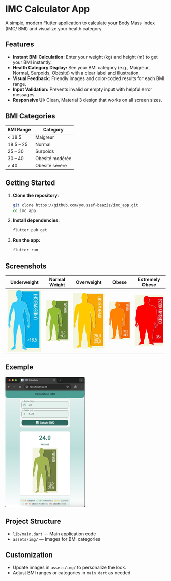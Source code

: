 # IMC Calculator App

A simple, modern Flutter application to calculate your Body Mass Index (IMC/ BMI) and visualize your health category.

## Features

- **Instant BMI Calculation:** Enter your weight (kg) and height (m) to get your BMI instantly.
- **Health Category Display:** See your BMI category (e.g., Maigreur, Normal, Surpoids, Obésité) with a clear label and illustration.
- **Visual Feedback:** Friendly images and color-coded results for each BMI range.
- **Input Validation:** Prevents invalid or empty input with helpful error messages.
- **Responsive UI:** Clean, Material 3 design that works on all screen sizes.

## BMI Categories

| BMI Range   | Category           |
|-------------|--------------------|
| < 18.5      | Maigreur           |
| 18.5 – 25   | Normal             |
| 25 – 30     | Surpoids           |
| 30 – 40     | Obésité modérée    |
| > 40        | Obésité sévère     |

## Getting Started

1. **Clone the repository:**
   ```bash
   git clone https://github.com/youssef-baaziz/imc_app.git
   cd imc_app
   ```

2. **Install dependencies:**
   ```bash
   flutter pub get
   ```

3. **Run the app:**
   ```bash
   flutter run
   ```

## Screenshots

| Underweight | Normal Weight | Overweight | Obese | Extremely Obese |
|:-----------:|:-------------:|:----------:|:-----:|:---------------:|
| ![Underweight](assets/img/underweight.png) | ![Normal](assets/img/normal_weight.png) | ![Overweight](assets/img/overweight.png) | ![Obese](assets/img/obese.png) | ![Extremely Obese](assets/img/extremly_obese.png) |


## Exemple
<img src="screens/imc-result.png" alt="Result Example" width="250"/>

## Project Structure

- `lib/main.dart` — Main application code
- `assets/img/` — Images for BMI categories

## Customization

- Update images in `assets/img/` to personalize the look.
- Adjust BMI ranges or categories in `main.dart` as needed.

